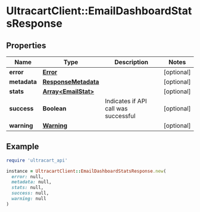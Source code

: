 # UltracartClient::EmailDashboardStatsResponse

## Properties

| Name | Type | Description | Notes |
| ---- | ---- | ----------- | ----- |
| **error** | [**Error**](Error.md) |  | [optional] |
| **metadata** | [**ResponseMetadata**](ResponseMetadata.md) |  | [optional] |
| **stats** | [**Array&lt;EmailStat&gt;**](EmailStat.md) |  | [optional] |
| **success** | **Boolean** | Indicates if API call was successful | [optional] |
| **warning** | [**Warning**](Warning.md) |  | [optional] |

## Example

```ruby
require 'ultracart_api'

instance = UltracartClient::EmailDashboardStatsResponse.new(
  error: null,
  metadata: null,
  stats: null,
  success: null,
  warning: null
)
```

